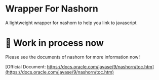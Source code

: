 # Wrapper For Nashorn

A lightweight wrapper for nashorn to help you link to javascript

# 🚧 Work in process now

Please see the documents of nashorn for more information now!

[Official Document: https://docs.oracle.com/javase/9/nashorn/toc.htm](https://docs.oracle.com/javase/9/nashorn/toc.htm)